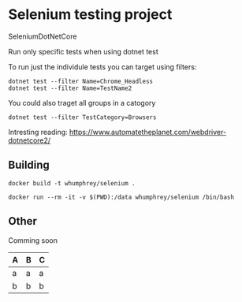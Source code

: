 # Selenium testing project

SeleniumDotNetCore

Run only specific tests when using dotnet test

To run just the individule tests you can target using filters:

```
dotnet test --filter Name=Chrome_Headless
dotnet test --filter Name=TestName2
```
You could also traget all groups in a catogory
```
dotnet test --filter TestCategory=Browsers
```

Intresting reading:
https://www.automatetheplanet.com/webdriver-dotnetcore2/


## Building

```
docker build -t whumphrey/selenium .
```

```
docker run --rm -it -v $(PWD):/data whumphrey/selenium /bin/bash
```

## Other

Comming soon

A|B|C
-|-|-
a|a|a|
b|b|b|

